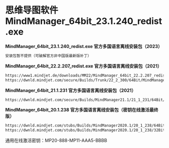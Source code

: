 # 思维导图软件 MindManager_64bit_23.1.240_redist.exe

**MindManager_64bit_23.1.240_redist.exe 官方多国语言离线安装包（2023）**

```html
安装包暂不提供（可破解官方非中国版最新版补丁）
```

**MindManager_64bit_22.2.207_redist.exe 官方多国语言离线安装包（2021）**

```html
https://www1.mindjet.de/downloads/MM22/MindManager_64bit_22.2.207_redist.exe
https://dwnld.mindjet.com/secure/Builds/Trunk/22_2_300/64Bit/MindManager%2022.msi
```

**MindManager_64bit_21.1.231 官方多国语言离线安装包（2021）**

```html
https://dwnld.mindjet.com/secure/Builds/MindManager21.1/21_1_231/64Bit/MindManager%2021.msi
```

**MindManager_64bit_20.1.238 官方多国语言离线安装包（密钥在线激活最终版）**

```html
https://dwnld.mindjet.com/stubs/Builds/MindManager2020.1/20_1_238/64Bit/MindManager%202020.msi
https://dwnld.mindjet.com/stubs/Builds/MindManager2020.1/20_1_238/32Bit/MindManager%202020.msi
```
通用在线激活密钥：MP20-888-MP11-AAA5-BBBB
